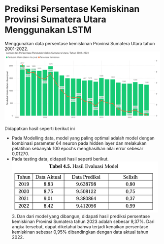 <h1>Prediksi Persentase Kemiskinan Provinsi Sumatera Utara Menggunakan LSTM</h1>
Menggunakan data persentase kemiskinan Provinsi Sumatera Utara tahun 2001-2022.
<img src='https://github.com/Nazifatul-Fadhilah/prediksi-persentase-kemiskinan-sumatera-utara/blob/main/visualisasipbi.png'/>
<br> <br>
Didapatkan hasil seperti berikut ini
<ul>
<li> Pada Modelling data, model yang paling optimal adalah model dengan kombinasi parameter 64 neuron pada hidden layer dan melakukan pelatihan sebanyak 100 epochs menghasilkan nilai error sebesar 0,01270. </li>
<li> Pada testing data, didapati hasil seperti berikut. <br>
   <img src='https://github.com/Nazifatul-Fadhilah/prediksi-persentase-kemiskinan-sumatera-utara/blob/main/prediksi%20data.png'/>
   </li>
3. Dan dari model yang dibangun, didapati hasil prediksi persentase kemiskinan Provinsi Sumatera tahun 2023 adalah sebesar 9,37%. Dari angka tersebut, dapat diketahui bahwa terjadi kenaikan persentase 
kemiskinan sebesar 0,95% dibandingkan dengan data aktual tahun 2022.
</ul>

